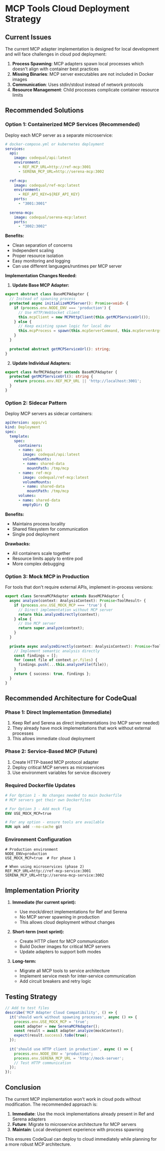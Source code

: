 # MCP Tools Cloud Deployment Strategy

## Current Issues

The current MCP adapter implementation is designed for local development and will face challenges in cloud pod deployment:

1. **Process Spawning**: MCP adapters spawn local processes which doesn't align with container best practices
2. **Missing Binaries**: MCP server executables are not included in Docker images
3. **Communication**: Uses stdin/stdout instead of network protocols
4. **Resource Management**: Child processes complicate container resource limits

## Recommended Solutions

### Option 1: Containerized MCP Services (Recommended)

Deploy each MCP server as a separate microservice:

```yaml
# docker-compose.yml or kubernetes deployment
services:
  api:
    image: codequal/api:latest
    environment:
      - REF_MCP_URL=http://ref-mcp:3001
      - SERENA_MCP_URL=http://serena-mcp:3002
  
  ref-mcp:
    image: codequal/ref-mcp:latest
    environment:
      - REF_API_KEY=${REF_API_KEY}
    ports:
      - "3001:3001"
  
  serena-mcp:
    image: codequal/serena-mcp:latest
    ports:
      - "3002:3002"
```

**Benefits:**
- Clean separation of concerns
- Independent scaling
- Proper resource isolation
- Easy monitoring and logging
- Can use different languages/runtimes per MCP server

**Implementation Changes Needed:**

1. **Update Base MCP Adapter:**
```typescript
export abstract class BaseMCPAdapter {
  // Instead of spawning process
  protected async initializeMCPServer(): Promise<void> {
    if (process.env.NODE_ENV === 'production') {
      // Use HTTP/WebSocket client
      this.mcpClient = new MCPHttpClient(this.getMCPServiceUrl());
    } else {
      // Keep existing spawn logic for local dev
      this.mcpProcess = spawn(this.mcpServerCommand, this.mcpServerArgs);
    }
  }
  
  protected abstract getMCPServiceUrl(): string;
}
```

2. **Update Individual Adapters:**
```typescript
export class RefMCPAdapter extends BaseMCPAdapter {
  protected getMCPServiceUrl(): string {
    return process.env.REF_MCP_URL || 'http://localhost:3001';
  }
}
```

### Option 2: Sidecar Pattern

Deploy MCP servers as sidecar containers:

```yaml
apiVersion: apps/v1
kind: Deployment
spec:
  template:
    spec:
      containers:
      - name: api
        image: codequal/api:latest
        volumeMounts:
        - name: shared-data
          mountPath: /tmp/mcp
      - name: ref-mcp
        image: codequal/ref-mcp:latest
        volumeMounts:
        - name: shared-data
          mountPath: /tmp/mcp
      volumes:
      - name: shared-data
        emptyDir: {}
```

**Benefits:**
- Maintains process locality
- Shared filesystem for communication
- Single pod deployment

**Drawbacks:**
- All containers scale together
- Resource limits apply to entire pod
- More complex debugging

### Option 3: Mock MCP in Production

For tools that don't require external APIs, implement in-process versions:

```typescript
export class SerenaMCPAdapter extends BaseMCPAdapter {
  async analyze(context: AnalysisContext): Promise<ToolResult> {
    if (process.env.USE_MOCK_MCP === 'true') {
      // Direct implementation without MCP server
      return this.analyzeDirectly(context);
    } else {
      // Use MCP server
      return super.analyze(context);
    }
  }
  
  private async analyzeDirectly(context: AnalysisContext): Promise<ToolResult> {
    // Implement semantic analysis directly
    const findings = [];
    for (const file of context.pr.files) {
      findings.push(...this.analyzeFile(file));
    }
    return { success: true, findings };
  }
}
```

## Recommended Architecture for CodeQual

### Phase 1: Direct Implementation (Immediate)
1. Keep Ref and Serena as direct implementations (no MCP server needed)
2. They already have mock implementations that work without external processes
3. This allows immediate cloud deployment

### Phase 2: Service-Based MCP (Future)
1. Create HTTP-based MCP protocol adapter
2. Deploy critical MCP servers as microservices
3. Use environment variables for service discovery

### Required Dockerfile Updates

```dockerfile
# For Option 1 - No changes needed to main Dockerfile
# MCP servers get their own Dockerfiles

# For Option 3 - Add mock flag
ENV USE_MOCK_MCP=true

# For any option - ensure tools are available
RUN apk add --no-cache git
```

### Environment Configuration

```env
# Production environment
NODE_ENV=production
USE_MOCK_MCP=true  # For phase 1

# When using microservices (phase 2)
REF_MCP_URL=http://ref-mcp-service:3001
SERENA_MCP_URL=http://serena-mcp-service:3002
```

## Implementation Priority

1. **Immediate (for current sprint):**
   - Use mock/direct implementations for Ref and Serena
   - No MCP server spawning in production
   - This allows cloud deployment without changes

2. **Short-term (next sprint):**
   - Create HTTP client for MCP communication
   - Build Docker images for critical MCP servers
   - Update adapters to support both modes

3. **Long-term:**
   - Migrate all MCP tools to service architecture
   - Implement service mesh for inter-service communication
   - Add circuit breakers and retry logic

## Testing Strategy

```typescript
// Add to test files
describe('MCP Adapter Cloud Compatibility', () => {
  it('should work without spawning processes', async () => {
    process.env.USE_MOCK_MCP = 'true';
    const adapter = new SerenaMCPAdapter();
    const result = await adapter.analyze(mockContext);
    expect(result.success).toBe(true);
  });
  
  it('should use HTTP client in production', async () => {
    process.env.NODE_ENV = 'production';
    process.env.SERENA_MCP_URL = 'http://mock-server';
    // Test HTTP communication
  });
});
```

## Conclusion

The current MCP implementation won't work in cloud pods without modification. The recommended approach is:

1. **Immediate**: Use the mock implementations already present in Ref and Serena adapters
2. **Future**: Migrate to microservice architecture for MCP servers
3. **Maintain**: Local development experience with process spawning

This ensures CodeQual can deploy to cloud immediately while planning for a more robust MCP architecture.